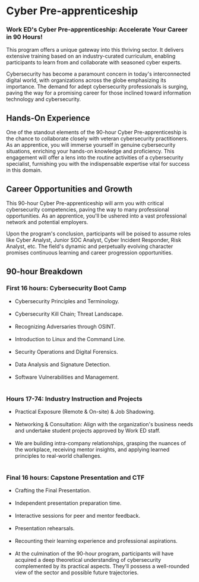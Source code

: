 <h1>Cyber Pre-apprenticeship</h1>


<h3>Work ED's Cyber Pre-apprenticeship: Accelerate Your Career in 90 Hours!</h3>

<p1>This program offers a unique gateway into this thriving sector. It delivers extensive training based on an industry-curated curriculum, enabling participants to learn from and collaborate with seasoned cyber experts.

Cybersecurity has become a paramount concern in today's interconnected digital world, with organizations across the globe emphasizing its importance. The demand for adept cybersecurity professionals is surging, paving the way for a promising career for those inclined toward information technology and cybersecurity.
</p1>


<h2>Hands-On Experience </h2>

One of the standout elements of the 90-hour Cyber Pre-apprenticeship is the chance to collaborate closely with veteran cybersecurity practitioners. As an apprentice, you will immerse yourself in genuine cybersecurity situations, enriching your hands-on knowledge and proficiency. This engagement will offer a lens into the routine activities of a cybersecurity specialist, furnishing you with the indispensable expertise vital for success in this domain.
<br>

<h2>Career Opportunities and Growth</h2>

This 90-hour Cyber Pre-apprenticeship will arm you with critical cybersecurity competencies, paving the way to many professional opportunities. As an apprentice, you'll be ushered into a vast professional network and potential employers.

Upon the program's conclusion, participants will be poised to assume roles like Cyber Analyst, Junior SOC Analyst, Cyber Incident Responder, Risk Analyst, etc. The field's dynamic and perpetually evolving character promises continuous learning and career progression opportunities.
<br>


<h2>90-hour Breakdown</h2> 

<h3>First 16 hours: Cybersecurity Boot Camp</h3>

<ul>
<li>Cybersecurity Principles and Terminology.</li><br>
<li>Cybersecurity Kill Chain; Threat Landscape.</li><br>
<li>Recognizing Adversaries through OSINT.</li><br>
<li>Introduction to Linux and the Command Line.</li><br>
<li>Security Operations and Digital Forensics.</li><br>
<li>Data Analysis and Signature Detection.</li><br>
<li>Software Vulnerabilities and Management.</li><br>

</ul>

<h3>Hours 17-74: Industry Instruction and Projects</h3>
<ul>
<li>Practical Exposure (Remote & On-site) & Job Shadowing. </li><br>
<li>Networking & Consultation: Align with the organization's business needs and undertake student projects approved by Work ED staff.</li><br>
<li>We are building intra-company relationships, grasping the nuances of the workplace, receiving mentor insights, and applying learned principles to real-world challenges.</li><br>
</ul>


<h3>Final 16 hours: Capstone Presentation and CTF</h3>
<ul>
<li>Crafting the Final Presentation.</li><br>
<li>Independent presentation preparation time.</li><br>
<li>Interactive sessions for peer and mentor feedback.</li><br>
<li>Presentation rehearsals.</li><br>
<li>Recounting their learning experience and professional aspirations.</li><br>
<li>At the culmination of the 90-hour program, participants will have acquired a deep theoretical understanding of cybersecurity complemented by its practical aspects. They'll possess a well-rounded view of the sector and possible future trajectories.</li>

</ul>



